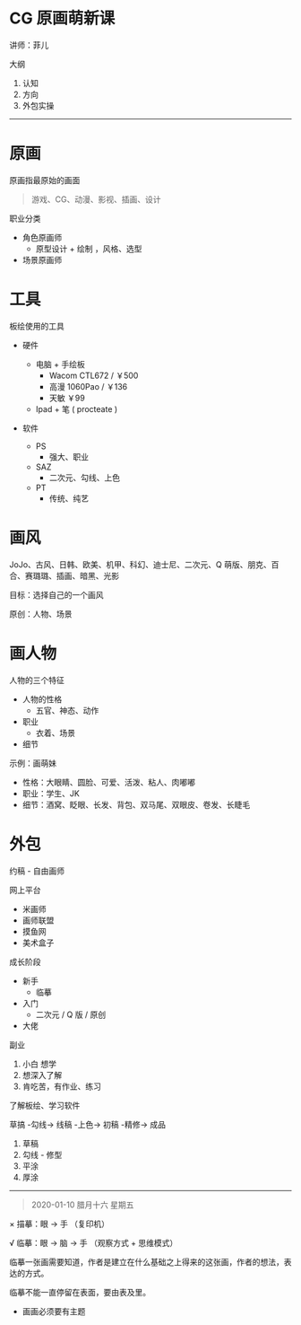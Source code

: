 # CG 原画萌新课

讲师：菲儿

大纲

1. 认知
2. 方向
3. 外包实操

---

# 原画

原画指最原始的画面

> 游戏、CG、动漫、影视、插画、设计

职业分类

- 角色原画师
  - 原型设计 + 绘制 ，风格、选型
- 场景原画师

# 工具

板绘使用的工具

- 硬件
  - 电脑 + 手绘板
    - Wacom CTL672 / ￥500
    - 高漫 1060Pao / ￥136
    - 天敏 ￥99
  - Ipad + 笔 ( procteate )

- 软件
  - PS
    - 强大、职业
  - SAZ
    - 二次元、勾线、上色
  - PT
    - 传统、纯艺

# 画风

JoJo、古风、日韩、欧美、机甲、科幻、迪士尼、二次元、Q 萌版、朋克、百合、赛璐璐、插画、暗黑、光影

目标：选择自己的一个画风

原创：人物、场景

# 画人物

人物的三个特征

- 人物的性格
  - 五官、神态、动作
- 职业
  - 衣着、场景
- 细节

示例：画萌妹

- 性格：大眼睛、圆脸、可爱、活泼、粘人、肉嘟嘟
- 职业：学生、JK
- 细节：酒窝、眨眼、长发、背包、双马尾、双眼皮、卷发、长睫毛

# 外包

约稿 - 自由画师

网上平台
- 米画师
- 画师联盟
- 摸鱼网
- 美术盒子

成长阶段

- 新手
  - 临摹
- 入门
  - 二次元 / Q 版 / 原创
- 大佬

副业

1. 小白 想学
2. 想深入了解
3. 肯吃苦，有作业、练习

了解板绘、学习软件

草搞 -勾线-> 线稿 -上色-> 初稿 -精修-> 成品

1. 草稿
2. 勾线 - 修型
3. 平涂
4. 厚涂


---

> 2020-01-10 腊月十六 星期五

× 描摹：眼 → 手 （复印机）

√ 临摹：眼 → 脑 → 手 （观察方式 + 思维模式）


临摹一张画需要知道，作者是建立在什么基础之上得来的这张画，作者的想法，表达的方式。

临摹不能一直停留在表面，要由表及里。

- 画画必须要有主题


